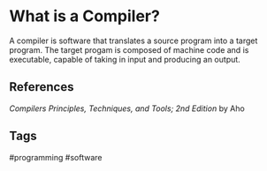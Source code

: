 # What is a Compiler?

A compiler is software that translates a source program into a target program. The target progam is composed of machine code and is executable, capable of taking in input and producing an output.  

## References
*Compilers Principles, Techniques, and Tools; 2nd Edition* by Aho  

## Tags
#programming #software
